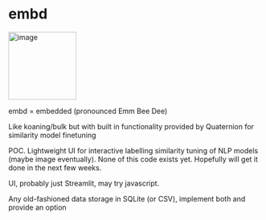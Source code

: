 # embd

<img width="135" alt="image" src="https://user-images.githubusercontent.com/47161914/187463225-da415263-67b0-474e-afc9-14c50ca565b7.png">

embd = embedded (pronounced Emm Bee Dee)

Like koaning/bulk but with built in functionality provided by Quaternion for similarity model finetuning

POC. Lightweight UI for interactive labelling similarity tuning of NLP models (maybe image eventually). None of this code exists yet. Hopefully will get it done in the next few weeks. 

UI, probably just Streamlit, may try javascript.

Any old-fashioned data storage in SQLite (or CSV), implement both and provide an option
